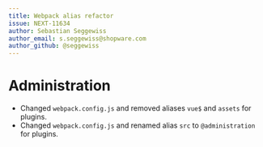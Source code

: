 ```yaml
---
title: Webpack alias refactor
issue: NEXT-11634
author: Sebastian Seggewiss
author_email: s.seggewiss@shopware.com
author_github: @seggewiss
---
```

# Administration
* Changed `webpack.config.js` and removed aliases `vue$` and `assets` for plugins.
* Changed `webpack.config.js` and renamed alias `src` to `@administration` for plugins.
